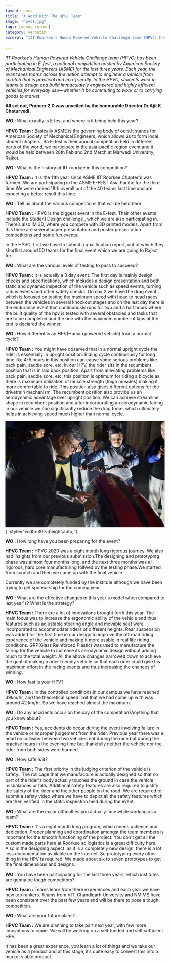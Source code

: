 ```yaml
---
layout: post
title: "A Word With The HPVC Team"
image: "hpvc1.jpg"
tags: [wona, column]
category: verbatim
excerpt: "IIT Roorkee’s Human Powered Vehicle Challenge team (HPVC) has been participating in E-fest, a national competition hosted by American Society of Mechanical Engineers (ASME) for the last three years."

---
```


*IIT Roorkee’s Human Powered Vehicle Challenge team (HPVC) has been participating in E-fest, a national competition hosted by American Society of Mechanical Engineers (ASME) for the last three years. Each year, the event sees teams across the nation attempt to engineer a vehicle from scratch that is practical and eco-friendly. In the HPVC, students work in teams to design and build immaculately engineered and highly  efficient  vehicles for everyday use—whether it be commuting to work or to carrying goods to market.*


**All set out, Prancer 2.0 was unveiled by the honourable Director Dr  Ajit K Chaturvedi.**

**WO :** What exactly is E fest and where is it being held this year?


**HPVC Team :** Basically ASME is the governing body of ours.It stands for American Society of Mechanical Engineers, which allows us to form local student chapters. So E-fest is their annual competition held in different parts of the world, we participate in the asia-pacific region event and it would be held between 28th Feb and 2nd March at Marwadi University, Rajkot.


**WO :** What is the history of IIT roorkee in this competition?


**HPVC Team :** It is the 11th year since ASME IIT Roorkee Chapter's was formed..We are participating in the ASME E-FEST Asia Pacific for the third time.We were ranked 18th overall out of the 40 teams last time and are expecting a better result this time.


**WO :** Tell us about the various competitions that will be held here


**HPVC Team :** HPVC is the biggest event in the E-fest. Their other events include the Student Design challenge , which we are also participating in. There’s also IM 3D, where you compete with 3D printed models. Apart from this there are several paper presentation and poster presentation competitions and some fun events.

In the HPVC, first we have to submit a qualification report, out of which they shortlist around 50 teams for the final event which we are going to Rajkot for.


**WO :** What are the various levels of testing to pass to succeed?


**HPVC Team :** It is actually a 3 day event. The first day is mainly design checks and specifications, which includes a design presentation and both static and dynamic inspection of the vehicle such as speed events, turning radius events and other safety checks. On day 2 we have the drag event which is focused on testing the maximum speed with head to head races between the vehicles in several knockout stages and on the last day there is the endurance event that continuously runs for two and a half hours where the built quality of the hpv is tested with several obstacles and tasks that are to be completed and the one with the maximum number of laps at the end is declared the winner.


**WO :** How different is an HPV(Human powered vehicle)  from a normal cycle?



**HPVC Team :** You might have observed that in a normal upright cycle the rider is essentially in upright position. Riding cycle continuously for long time like 4-5 hours in this position can cause some serious problems like back pain, saddle sore, etc. In our HPV, the rider sits in the recumbent position that is in laid back position. Apart from alleviating problems like back pain, saddle sore, etc, this position is optimum for riding a bicycle as there is maximum utilization of muscle strength (thigh muscles) making it more comfortable to ride. This position also gives different options for the drivetrain mechanism. The recumbent position also provide us an aerodynamic advantage over upright position. We can achieve streamline shape in recumbent position and after incorporating an aerodynamic fairing in our vehicle we can significantly reduce the drag force, which ultimately helps in achieving speed much higher than normal cycle.


![pic](/images/posts/hpvc2.jpeg){: style="width:80%;height:auto;"}

**WO :** How long have you been preparing for the event?


**HPVC Team :** HPVC 2020 was a eight month long rigorous journey. We also had insights from our previous submission.The designing and prototyping phase was almost four months long, and the next three months was all rigorous, hard core manufacturing follwed by the testing phase.We started from scratch and then we came up with the final vehicle.

Currently we are completely funded by the institute although we have been trying to get sponsorship for the coming year.


**WO :** What are the effective changes in this year's model when compared to last year's? What is the strategy?


**HPVC Team :** There are a lot of innovations brought forth this year. The main focus was to increase the ergonomic ability of the vehicle and thus features such as adjustable steering angle and movable seat were incorporated to accommodate riders of different heights. Rear suspension was added for the first time in our design to improve the off road riding experience of the vehicle and making it more usable in real life riding conditions. GRP(Glass Reinforced Plastic) was used to manufacture the fairing for the vehicle to increase its aerodynamic design without adding much to the total weight. All the above changes narrowed down to achieve the goal of making a rider friendly vehicle so that each rider could give his maximum effort in the racing events and thus increasing the chances of winning.

**WO :** How fast is your HPV?


**HPVC Team :** In the controlled conditions,in our campus we have reached 39km/hr, and the theoretical speed limit that we had come up with was around 42 km/hr.
So we have reached almost the maximum.


**WO :** Do any accidents occur on the day of the competition?Anything that you know about?


**HPVC Team :** Yes, accidents do occur during the event involving failure in the vehicle or improper judgement from the rider. Previous year there was a head on collision between two vehicles not during the race but during the practise hours in the evening time but thankfully neither the vehicle nor the rider from both sides were harmed.


**WO :** How safe is it?


**HPVC Team :** The first priority in the judging criterion of the vehicle is safety.. The roll cage that we manufacture is actually designed so that no part of the rider's body actually touches the ground in case the vehicle misbalances or falls. Additional safety features are also required to justify the safety of the rider and the other people on the road. We are required to submit a safety video where we have to depict all the safety features which are then verified in the static inspection held during the event.


**WO :** What are the major difficulties you actually face while working as a team?


**HPVC Team :** It's a eight month long program, which needs patience and dedication. Proper planning and coordination amongst the team members is important for the smooth functioning of the project. You don't get all the custom made parts here at Roorkee so logistics is a great difficulty here. Also in the designing aspect ,as it is a completely new design, there is a lot less documentation available on the internet. So prototyping every other thing in the HPV is required. We made about six to seven prototypes to get the final dimensions and designs.


**WO :** You have been participating for the last three years, which institutes are gonna be tough competitors?


**HPVC Team :** Teams learn from there experiences and each year we have new top rankers. Teams from VIT, Chandigarh University and NMIMS have been consistent over the past few years and will be there to pose a tough competition.


**WO :** What are your future plans?


**HPVC Team :** We are planning to take part next year, with few more innovations to come. We will be working on a self funded and self sufficient HPV.

It has been a great experience, you learn a lot of things and we take our vehicle as a product and at this stage, it’s quite easy to convert this into a market viable product.
